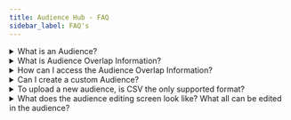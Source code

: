 ```yaml
---
title: Audience Hub - FAQ
sidebar_label: FAQ's
---
```


<details>
    <summary> What is an Audience? </summary>
  An Audience refers to a specific segment of users who share common attributes & behavior patterns. Example. Desktop Visitors, High value spenders.
</details>
<details>
    <summary>What is Audience Overlap Information?</summary>
   Audience Overlap provides you with details about the visitors who overlap between the different Audience segments configured.
</details>
<details>
    <summary>How can I access the Audience Overlap Information?</summary>
Click on the ‘overlap’ icon next to each Audience name from the Audience Listing Table. Please click here, to find details about Audience Overlap.
</details>
<details>
    <summary>Can I create a custom Audience?</summary>
   Click on the ‘Upload New’ CTA from the Audience listing screen, and upload any audience information as a csv file.

</details>
<details>
    <summary>To upload a new audience, is CSV the only supported format?</summary>
  At this point, only CSV. We can support more formats in future releases
</details>
<details>
    <summary>What does the audience editing screen look like? What all can be edited in the audience?</summary>
  Currently we don’t support editing of existing Audiences.
</details>

